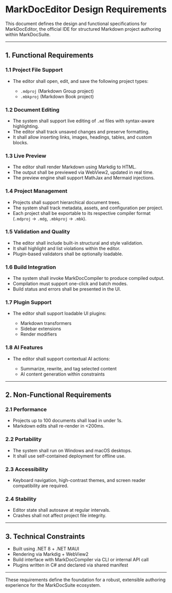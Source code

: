# MarkDocEditor Design Requirements

This document defines the design and functional specifications for MarkDocEditor, the official IDE for structured Markdown project authoring within MarkDocSuite.

---

## 1. Functional Requirements

### 1.1 Project File Support

* The editor shall open, edit, and save the following project types:

  * `.mdproj` (Markdown Group project)
  * `.mbkproj` (Markdown Book project)

### 1.2 Document Editing

* The system shall support live editing of `.md` files with syntax-aware highlighting.
* The editor shall track unsaved changes and preserve formatting.
* It shall allow inserting links, images, headings, tables, and custom blocks.

### 1.3 Live Preview

* The editor shall render Markdown using Markdig to HTML.
* The output shall be previewed via WebView2, updated in real time.
* The preview engine shall support MathJax and Mermaid injections.

### 1.4 Project Management

* Projects shall support hierarchical document trees.
* The system shall track metadata, assets, and configuration per project.
* Each project shall be exportable to its respective compiler format (`.mdproj` → `.mdg`, `.mbkproj` → `.mbk`).

### 1.5 Validation and Quality

* The editor shall include built-in structural and style validation.
* It shall highlight and list violations within the editor.
* Plugin-based validators shall be optionally loadable.

### 1.6 Build Integration

* The system shall invoke MarkDocCompiler to produce compiled output.
* Compilation must support one-click and batch modes.
* Build status and errors shall be presented in the UI.

### 1.7 Plugin Support

* The editor shall support loadable UI plugins:

  * Markdown transformers
  * Sidebar extensions
  * Render modifiers

### 1.8 AI Features

* The editor shall support contextual AI actions:

  * Summarize, rewrite, and tag selected content
  * AI content generation within constraints

---

## 2. Non-Functional Requirements

### 2.1 Performance

* Projects up to 100 documents shall load in under 1s.
* Markdown edits shall re-render in <200ms.

### 2.2 Portability

* The system shall run on Windows and macOS desktops.
* It shall use self-contained deployment for offline use.

### 2.3 Accessibility

* Keyboard navigation, high-contrast themes, and screen reader compatibility are required.

### 2.4 Stability

* Editor state shall autosave at regular intervals.
* Crashes shall not affect project file integrity.

---

## 3. Technical Constraints

* Built using .NET 8 + .NET MAUI
* Rendering via Markdig + WebView2
* Build interface with MarkDocCompiler via CLI or internal API call
* Plugins written in C# and declared via shared manifest

---

These requirements define the foundation for a robust, extensible authoring experience for the MarkDocSuite ecosystem.
